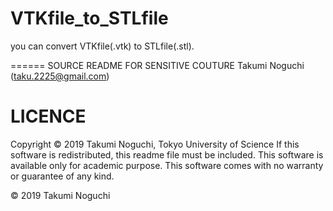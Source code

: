# VTKfile_to_STLfile
you can convert VTKfile(.vtk) to STLfile(.stl).

======
SOURCE README FOR SENSITIVE COUTURE
Takumi Noguchi (taku.2225@gmail.com)


LICENCE 
======
Copyright © 2019 Takumi Noguchi, Tokyo University of Science
If this software is redistributed, this readme file must be included. This software is available only for academic purpose. This software comes with no warranty or guarantee of any kind. 


© 2019 Takumi Noguchi
